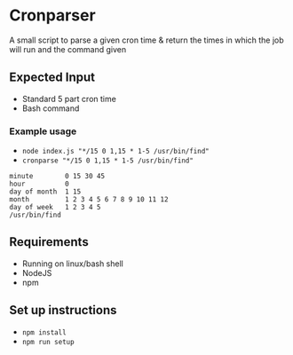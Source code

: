 # Cronparser

A small script to parse a given cron time & return the times in which the job will run and the command given

## Expected Input

 - Standard 5 part cron time
 - Bash command

### Example usage
- `node index.js "*/15 0 1,15 * 1-5 /usr/bin/find"`
- `cronparse "*/15 0 1,15 * 1-5 /usr/bin/find"`

```
minute        0 15 30 45
hour          0
day of month  1 15
month         1 2 3 4 5 6 7 8 9 10 11 12
day of week   1 2 3 4 5
/usr/bin/find
```

## Requirements
- Running on linux/bash shell
- NodeJS
- npm

## Set up instructions
- `npm install`
- `npm run setup`
